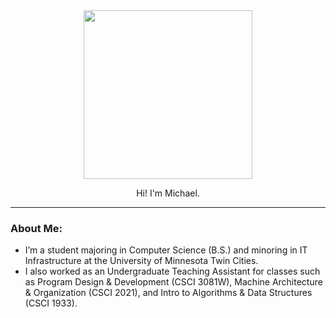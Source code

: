 <div id="header" align="center">
  <img src="https://media.giphy.com/media/9lyuDkgZJ4OBO/giphy.gif" width="270"/>
  <p>Hi! I'm Michael. </p>
</div>

---

### About Me:
- I’m a student majoring in Computer Science (B.S.) and minoring in IT Infrastructure at the University of Minnesota Twin Cities.
- I also worked as an Undergraduate Teaching Assistant for classes such as Program Design & Development (CSCI 3081W), Machine Architecture & Organization (CSCI 2021), and Intro to Algorithms & Data Structures (CSCI 1933).

<!---
mangara22/mangara22 is a ✨ special ✨ repository because its `README.md` (this file) appears on your GitHub profile.
You can click the Preview link to take a look at your changes.
--->
